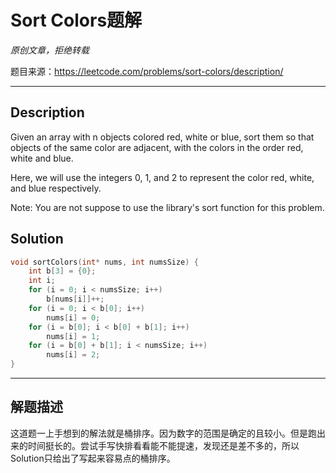 # Sort Colors题解

*原创文章，拒绝转载*

题目来源：https://leetcode.com/problems/sort-colors/description/

------

## Description

Given an array with n objects colored red, white or blue, sort them so that objects of the same color are adjacent, with the colors in the order red, white and blue.

Here, we will use the integers 0, 1, and 2 to represent the color red, white, and blue respectively.

Note:
You are not suppose to use the library's sort function for this problem.

## Solution
```C
void sortColors(int* nums, int numsSize) {
    int b[3] = {0};
    int i;
    for (i = 0; i < numsSize; i++)
    	b[nums[i]]++;
    for (i = 0; i < b[0]; i++)
    	nums[i] = 0;
    for (i = b[0]; i < b[0] + b[1]; i++)
    	nums[i] = 1;
    for (i = b[0] + b[1]; i < numsSize; i++)
    	nums[i] = 2;
}
```

------

## 解题描述

这道题一上手想到的解法就是桶排序。因为数字的范围是确定的且较小。但是跑出来的时间挺长的。尝试手写快排看看能不能提速，发现还是差不多的，所以Solution只给出了写起来容易点的桶排序。